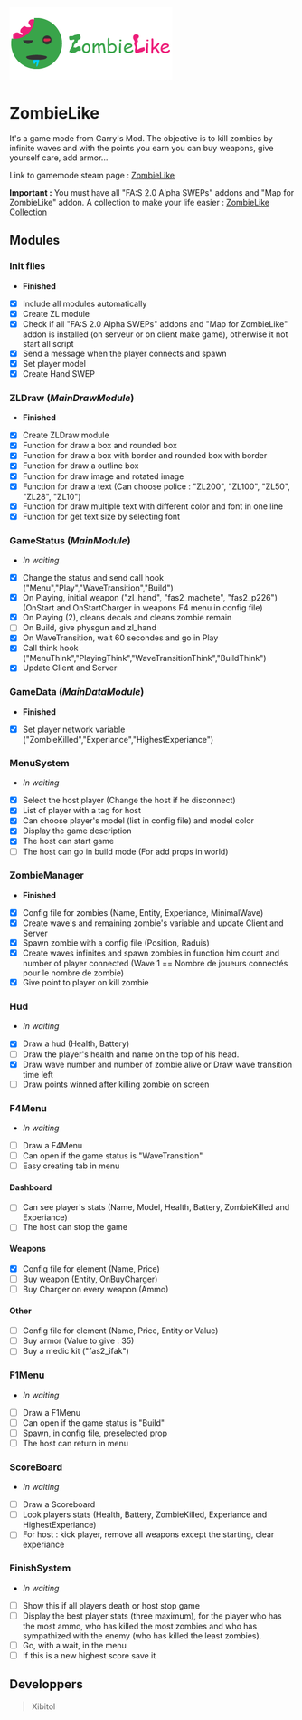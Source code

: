 ![ZombieLike logo with text](https://github.com/Xibitol/ZombieLike/blob/master/Logo/logo.png?raw=true)

# ZombieLike
It's a game mode from Garry's Mod. The objective is to kill zombies by infinite waves and with the points you earn you can buy weapons, give yourself care, add armor...

Link to gamemode steam page : [ZombieLike]()

**Important :** You must have all "FA:S 2.0 Alpha SWEPs" addons and "Map for ZombieLike" addon. A collection to make your life easier : [ZombieLike Collection](https://steamcommunity.com/sharedfiles/filedetails/?id=2119249878)

## Modules
### Init files
- **Finished**
- [x] Include all modules automatically
- [x] Create ZL module
- [x] Check if all "FA:S 2.0 Alpha SWEPs" addons and "Map for ZombieLike" addon is installed (on serveur or on client make game), otherwise it not start all script
- [x] Send a message when the player connects and spawn
- [x] Set player model
- [x] Create Hand SWEP

### ZLDraw (_MainDrawModule_)
- **Finished**
- [x] Create ZLDraw module
- [x] Function for draw a box and rounded box
- [x] Function for draw a box with border and rounded box with border
- [x] Function for draw a outline box
- [x] Function for draw image and rotated image
- [x] Function for draw a text (Can choose police : "ZL200", "ZL100", "ZL50", "ZL28", "ZL10")
- [x] Function for draw multiple text with different color and font in one line
- [x] Function for get text size by selecting font

### GameStatus (_MainModule_)
- _In waiting_
- [x] Change the status and send call hook ("Menu","Play","WaveTransition","Build")
- [x] On Playing, initial weapon ("zl_hand", "fas2_machete", "fas2_p226") (OnStart and OnStartCharger in weapons F4 menu in config file)
- [x] On Playing (2), cleans decals and cleans zombie remain
- [ ] On Build, give physgun and zl_hand
- [x] On WaveTransition, wait 60 secondes and go in Play
- [x] Call think hook ("MenuThink","PlayingThink","WaveTransitionThink","BuildThink")
- [x] Update Client and Server

### GameData (_MainDataModule_)
- **Finished**
- [x] Set player network variable ("ZombieKilled","Experiance","HighestExperiance")

### MenuSystem
- _In waiting_
- [x] Select the host player (Change the host if he disconnect)
- [x] List of player with a tag for host
- [x] Can choose player's model (list in config file) and model color
- [x] Display the game description
- [x] The host can start game
- [ ] The host can go in build mode (For add props in world)

### ZombieManager
- **Finished**
- [x] Config file for zombies (Name, Entity, Experiance, MinimalWave)
- [x] Create wave's and remaining zombie's variable and update Client and Server
- [x] Spawn zombie with a config file (Position, Raduis)
- [x] Create waves infinites and spawn zombies in function him count and number of player connected (Wave 1 == Nombre de joueurs connectés pour le nombre de zombie)
- [x] Give point to player on kill zombie

### Hud
- _In waiting_
- [x] Draw a hud (Health, Battery)
- [ ] Draw the player's health and name on the top of his head.
- [x] Draw wave number and number of zombie alive or Draw wave transition time left
- [ ] Draw points winned after killing zombie on screen

### F4Menu
- _In waiting_
- [ ] Draw a F4Menu
- [ ] Can open if the game status is "WaveTransition"
- [ ] Easy creating tab in menu
#### Dashboard
- [ ] Can see player's stats (Name, Model, Health, Battery, ZombieKilled and Experiance)
- [ ] The host can stop the game
#### Weapons
- [x] Config file for element (Name, Price)
- [ ] Buy weapon (Entity, OnBuyCharger)
- [ ] Buy Charger on every weapon (Ammo)
#### Other
- [ ] Config file for element (Name, Price, Entity or Value)
- [ ] Buy armor (Value to give : 35)
- [ ] Buy a medic kit ("fas2_ifak")

### F1Menu
- _In waiting_
- [ ] Draw a F1Menu
- [ ] Can open if the game status is "Build"
- [ ] Spawn, in config file, preselected prop
- [ ] The host can return in menu

### ScoreBoard
- _In waiting_
- [ ] Draw a Scoreboard
- [ ] Look players stats (Health, Battery, ZombieKilled, Experiance and HighestExperiance)
- [ ] For host : kick player, remove all weapons except the starting, clear experiance

### FinishSystem
- _In waiting_
- [ ] Show this if all players death or host stop game
- [ ] Display the best player stats (three maximum), for the player who has the most ammo, who has killed the most zombies and who has sympathized with the enemy (who has killed the least zombies).
- [ ] Go, with a wait, in the menu
- [ ] If this is a new highest score save it

## Developpers
> Xibitol
